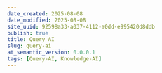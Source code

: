 ```yaml
---
date_created: 2025-08-08
date_modified: 2025-08-08
site_uuid: 92598a33-a037-4112-a0dd-e995420d8ddb
publish: true
title: Query AI
slug: query-ai
at_semantic_version: 0.0.0.1
tags: [Query-AI, Knowledge-AI]
---
```

